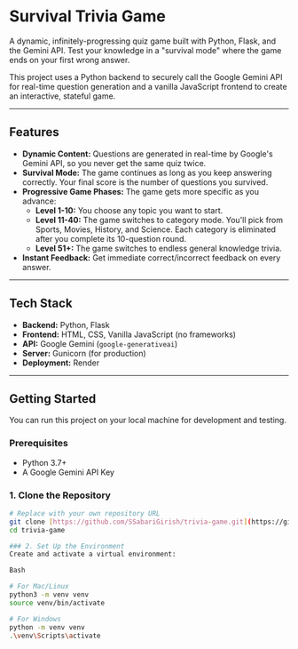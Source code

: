# Survival Trivia Game

A dynamic, infinitely-progressing quiz game built with Python, Flask, and the Gemini API. Test your knowledge in a "survival mode" where the game ends on your first wrong answer.

This project uses a Python backend to securely call the Google Gemini API for real-time question generation and a vanilla JavaScript frontend to create an interactive, stateful game.

---

## Features

* **Dynamic Content:** Questions are generated in real-time by Google's Gemini API, so you never get the same quiz twice.
* **Survival Mode:** The game continues as long as you keep answering correctly. Your final score is the number of questions you survived.
* **Progressive Game Phases:** The game gets more specific as you advance:
    * **Level 1-10:** You choose any topic you want to start.
    * **Level 11-40:** The game switches to category mode. You'll pick from Sports, Movies, History, and Science. Each category is eliminated after you complete its 10-question round.
    * **Level 51+:** The game switches to endless general knowledge trivia.
* **Instant Feedback:** Get immediate correct/incorrect feedback on every answer.

---

## Tech Stack

* **Backend:** Python, Flask
* **Frontend:** HTML, CSS, Vanilla JavaScript (no frameworks)
* **API:** Google Gemini (`google-generativeai`)
* **Server:** Gunicorn (for production)
* **Deployment:** Render

---

## Getting Started

You can run this project on your local machine for development and testing.

### Prerequisites

* Python 3.7+
* A Google Gemini API Key

### 1. Clone the Repository
```bash
# Replace with your own repository URL
git clone [https://github.com/SSabariGirish/trivia-game.git](https://github.com/SSabariGirish/trivia-game.git)
cd trivia-game

### 2. Set Up the Environment
Create and activate a virtual environment:

Bash

# For Mac/Linux
python3 -m venv venv
source venv/bin/activate

# For Windows
python -m venv venv
.\venv\Scripts\activate


